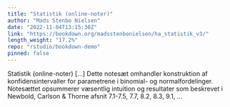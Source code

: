 ```yaml
---
title: "Statistik (online-noter)"
author: "Mads Stenbo Nielsen"
date: "2022-11-04T13:15:30Z"
link: "https://bookdown.org/madsstenbonielsen/ha_statistik_v3/"
length_weight: "17.2%"
repo: "rstudio/bookdown-demo"
pinned: false
---
```


Statistik (online-noter) [...] Dette notesæt omhandler konstruktion af konfidensintervaller for parametrene i binomial- og normalfordelinger. Notesættet opsummerer væsentlig intuition og resultater som beskrevet i Newbold, Carlson & Thorne afsnit 7.1-7.5, 7.7, 8.2, 8.3, 9.1, ...

